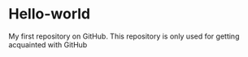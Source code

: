 # Hello-world
My first repository on GitHub.
This repository is only used for getting acquainted with GitHub
